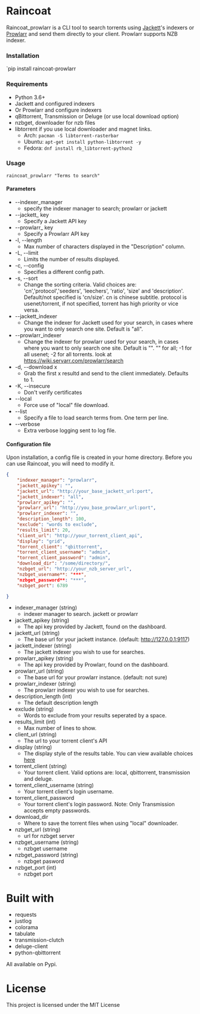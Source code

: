 # Raincoat

Raincoat_prowlarr is a CLI tool to search torrents using [Jackett](https://github.com/Jackett/Jackett)'s indexers or [Prowlarr](https://github.com/Prowlarr/Prowlarrand) and send them directly to your client. Prowlarr supports NZB indexer.

### Installation

`pip install raincoat-prowlarr

### Requirements

- Python 3.6+
- Jackett and configured indexers
- Or Prowlarr and configure indexers
- qBittorrent, Transmission or Deluge (or use local download option)
- nzbget, downloader for nzb files
- libtorrent if you use local downloader and magnet links.
  - Arch: `pacman -S libtorrent-rasterbar`
  - Ubuntu: `apt-get install python-libtorrent -y`
  - Fedora: `dnf install rb_libtorrent-python2`

### Usage

`raincoat_prowlarr "Terms to search"`

#### Parameters

- --indexer_manager
  - specify the indexer manager to search; prowlarr or jackett
- --jackett_ key
  - Specify a Jackett API key
- --prowlarr_ key
  - Specify a Prowlarr API key
- -l, --length
  - Max number of characters displayed in the "Description" column.
- -L, --limit
  - Limits the number of results displayed.
- -c, --config
  - Specifies a different config path.
- -s, --sort
  - Change the sorting criteria. Valid choices are: 'cn','protocol','seeders', 'leechers', 'ratio', 'size' and 'description'. Default/not specified is 'cn/size'. cn is chinese subtitle.  protocol is usenet/torrent, if not specified, torrent has high priority or vice versa.
- --jackett_indexer
  - Change the indexer for Jackett used for your search, in cases where you want to only search one site. Default is "all".
- --prowlarr_indexer
  - Change the indexer for prowlarr used for your search, in cases where you want to only search one site. Default is "". "" for all; -1 for all usenet; -2 for all torrents. look at https://wiki.servarr.com/prowlarr/search
- -d, --download x
  - Grab the first x resultd and send to the client immediately. Defaults to 1.
- -K, --insecure
  - Don't verify certificates  
- --local
  - Force use of "local" file download.
- --list
  - Specify a file to load search terms from. One term per line.
- --verbose
  - Extra verbose logging sent to log file.

#### Configuration file

Upon installation, a config file is created in your home directory. Before you can use Raincoat, you will need to modify it.

```json
{
    "indexer_manager": "prowlarr",
	"jackett_apikey": "",
	"jackett_url": "http://your_base_jackett_url:port",
	"jackett_indexer": "all",
	"prowlarr_apikey": "",
	"prowlarr_url": "http://you_base_prowlarr_url:port",
    "prowlarr_indexer": "",
	"description_length": 100,
	"exclude": "words to exclude",
	"results_limit": 20,
	"client_url": "http://your_torrent_client_api",
	"display": "grid",
	"torrent_client": "qbittorrent",
	"torrent_client_username": "admin",
	"torrent_client_password": "admin",
	"download_dir": "/some/directory/",
	"nzbget_url": "http://your_nzb_server_url",
    "nzbget_username**: "***",
    "nzbget_password**: "***",
    "nzbget_port": 6789

}
```
- indexer_manager (string)
  - indexer manager to search. jackett or prowlarr
- jackett_apikey (string)
  - The api key provided by Jackett, found on the dashboard.
- jackett_url (string)
  - The base url for your jackett instance. (default: http://127.0.0.1:9117)
- jackett_indexer (string)
  - The jackett indexer you wish to use for searches.
- prowlarr_apikey (string)
  - The api key provided by Prowlarr, found on the dashboard.
- prowlarr_url (string)
  - The base url for your prowlarr instance. (default: not sure)
- prowlarr_indexer (string)
  - The prowlarr indexer you wish to use for searches.
- description_length (int)
  - The default description length
- exclude (string)
  - Words to exclude from your results seperated by a space.
- results_limit (int)
  - Max number of lines to show.
- client_url (string)
  - The url to your torrent client's API
- display (string)
  - The display style of the results table. You can view available choices [here](https://pypi.org/project/tabulate/)
- torrent_client (string)
  - Your torrent client. Valid options are: local, qbittorrent, transmission and deluge.
- torrent_client_username (string)
  - Your torrent client's login username.
- torrent_client_password
  - Your torrent client's login password. Note: Only Transmission accepts empty passwords.
- download_dir
  - Where to save the torrent files when using "local" downloader.
- nzbget_url (string)
  - url for nzbget server
- nzbget_username (string)
  - nzbget username
- nzbget_password (string)
  - nzbget pasword
- nzbget_port (int)
  - nzbget port


# Built with

- requests
- justlog
- colorama
- tabulate
- transmission-clutch
- deluge-client
- python-qbittorrent

All available on Pypi.

# License

This project is licensed under the MIT License
